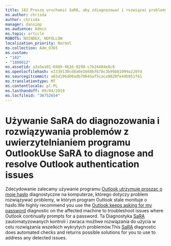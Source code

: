 ```yaml
---
title: 182 Proszę uruchomić SaRA, aby zdiagnozować i rozwiązać problemy z uwierzytelnianiem programu Outlook
ms.author: chrisda
author: chrisda
manager: dansimp
ms.audience: Admin
ms.topic: article
ROBOTS: NOINDEX, NOFOLLOW
localization_priority: Normal
ms.collection: Adm_O365
ms.custom:
- "182"
- "1800012"
ms.assetid: a3a5ea91-6989-4616-9290-c7b24484e8c8
ms.openlocfilehash: e2339130cd8a0e1668bf678c3b99b81099a220fd
ms.sourcegitcommit: a65d196d00adb70045af5caca9828fe44b951f61
ms.translationtype: MT
ms.contentlocale: pl-PL
ms.lasthandoff: 09/04/2019
ms.locfileid: "36752654"
---
```

# <a name="use-sara-to-diagnose-and-resolve-outlook-authentication-issues"></a><span data-ttu-id="291cf-102">Używanie SaRA do diagnozowania i rozwiązywania problemów z uwierzytelnianiem programu Outlook</span><span class="sxs-lookup"><span data-stu-id="291cf-102">Use SaRA to diagnose and resolve Outlook authentication issues</span></span>

<span data-ttu-id="291cf-103">Zdecydowanie zalecamy używanie programu [Outlook utrzymuje prosząc o moje hasło](https://aka.ms/SaRA-OutlookPwdPrompt-Alchemy) diagnostyczne na komputerze, którego dotyczy problem rozwiązywać problemy, w którym program Outlook stale monituje o hasło.</span><span class="sxs-lookup"><span data-stu-id="291cf-103">We highly recommend you use the [Outlook keeps asking for my password](https://aka.ms/SaRA-OutlookPwdPrompt-Alchemy) diagnostic on the affected machine to troubleshoot issues where Outlook continually prompts for a password.</span></span> <span data-ttu-id="291cf-104">Ta Diagnostyka [SaRA](https://diagnostics.office.com/#/) zautomatyzowanych kontroli i zwraca możliwe rozwiązania do użycia w celu rozwiązania wszelkich wykrytych problemów.</span><span class="sxs-lookup"><span data-stu-id="291cf-104">This [SaRA](https://diagnostics.office.com/#/) diagnostic does automated checks and returns possible solutions for you to use to address any detected issues.</span></span>
